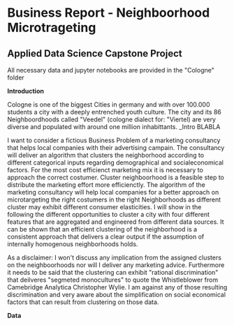 # Business Report - Neighboorhood Microtrageting

## Applied Data Science Capstone Project

All necessary data and jupyter notebooks are provided in the "Cologne" folder


**Introduction** 

Cologne is one of the biggest Cities in germany and with over 100.000 students a city with a deeply entrenched youth culture. The city and its 86 Neighboordhoods called "Veedel" (cologne dialect for: "Viertel) are very diverse and populated with around one million inhabittants. _Intro BLABLA

I want to consider a fictious Business Problem of a marketing consultancy that helps local companies with their advertising campain. The consultancy will deliver an algorithm that clusters the neighborhood according to different categorical inputs regarding demographical and socialeconomical factors. For the most cost efficienct marketing mix it is necessary to approach the correct costumer. Cluster neighboorhood is a feasible step to distribute the marketing effort more efficienctly. The algorithm of the marketing consultancy will help local companies for a better approach on microtargeting the right costumers in the right Neighborhoods as different cluster may exhibit different consumer elasticities. I will show in the following the different opportunities to cluster a city with four different features that are aggregated and engineered from different data sources. It can be shown that an efficient clustering of the neighborhood is a consistent approach that delivers a clear output if the assumption of internally homogenous neighborhoods holds.

As a disclaimer: I won't discuss any implication from the assigned clusters on the neighboorhoods nor will I deliver any marketing advice. Furthermore it needs to be said that the clustering can exhibit "rational discrimination" that deilveres "segmeted monocultures" to quote the Whistleblower from Camebridge Analytica Christopher Wylie. I am against any of those resulting discrimination and very aware about the simplification on social economical factors that can result from clustering on those data.

**Data**


